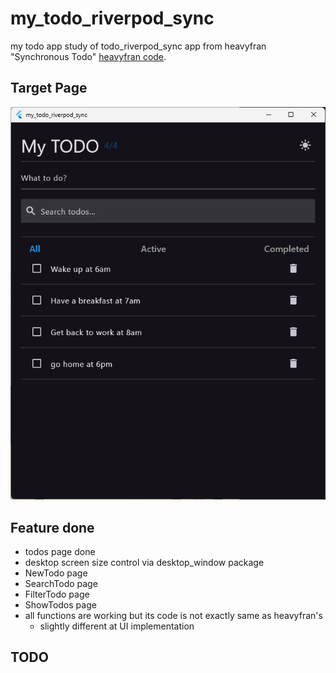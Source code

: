 # my_todo_riverpod_sync

my todo app study of todo_riverpod_sync app from heavyfran "Synchronous Todo"
[heavyfran code](https://github.com/heavyfran/todo_riverpod_sync).


## Target Page

![target_page](./todo_page.png)

## Feature done

- todos page done
- desktop screen size control via desktop_window package
- NewTodo page
- SearchTodo page
- FilterTodo page
- ShowTodos page
- all functions are working but its code is not exactly same as heavyfran's
  - slightly different at UI implementation

## TODO
